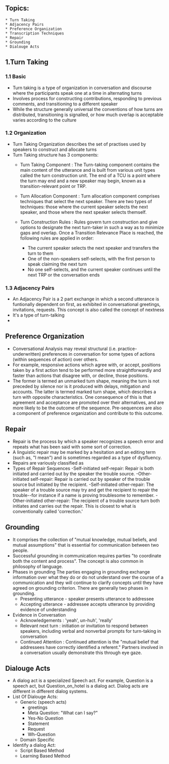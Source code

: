 ## Topics:
	* Turn Taking
	* Adjacency Pairs
	* Preference Organization
	* Transcription Techniques
	* Repair
	* Grounding
	* Dialouge Acts



## 1.Turn Taking

### 1.1 Basic	
* Turn taking is a type of organization in conversation and discourse where the participants speak one at a time in alternating turns 
* Involves process for constructing contributions, responding to previous comments, and transitioning to a different speaker
* While the structure generally universal the conventions of how turns are distributed, transitioning is signalled, or how much overlap is acceptable varies according to the culture

### 1.2 Organization
* Turn Taking Organization describes the set of practises used by speakers to construct and allocate turns
* Turn Taking structure has 3 components:
	- Turn Taking Component : The Turn-taking component contains the main content of the utterance and is built from various unit types called the turn construction unit. The end of a TCU is a point where the turn may end and a new speaker may begin, known as a transition-relevant point or TRP.

	- Turn Allocation Component :  Turn allocation component comprises techniques that select the next speaker. There are two types of techniques: those where the current speaker selects the next speaker, and those where the next speaker selects themself.


	- Turn Construction Rules : Rules govern turn construction and give options to designate the next turn-taker in such a way as to minimize gaps and overlap. Once a Transition Relevance Place is reached, the following rules are applied in order:
		- The current speaker selects the next speaker and transfers the turn to them
		- One of the non-speakers self-selects, with the first person to speak claiming the next turn
		- No one self-selects, and the current speaker continues until the next TRP or the conversation ends

### 1.3 Adjacency Pairs
* An Adjacency Pair is a 2 part exchange in which a second utterance is funtionally dependent on first, as exhibited in conversational greetings, invitations, requests. This concept is also called the concept of nextness
* It's a type of turn-talking
* 

## Preference Organization
* Conversational Analysis may reveal structural (i.e. practice-underwritten) preferences in conversation for some types of actions (within sequences of action) over others.
* For example, responsive actions which agree with, or accept, positions taken by a first action tend to be performed more straightforwardly and faster than actions that disagree with, or decline, those positions.
* The former is termed an unmarked turn shape, meaning the turn is not preceded by silence nor is it produced with delays, mitigation and accounts. The latter is termed marked turn shape, which describes a turn with opposite characteristics. One consequence of this is that agreement and acceptance are promoted over their alternatives, and are more likely to be the outcome of the sequence. Pre-sequences are also a component of preference organization and contribute to this outcome.

## Repair
* Repair is the process by which a speaker recognizes a speech error and repeats what has been said with some sort of correction.  
* A linguistic repair may be marked by a hesitation and an editing term (such as, "I mean") and is sometimes regarded as a type of dysfluency.
* Repairs are variously classified as
* Types of Repair Sequences
	-Self-initiated self-repair: Repair is both initiated and carried out by the speaker  the trouble source.
	-Other-initiated self-repair: Repair is carried out by speaker of the trouble source but initiated by the recipient.
	-Self-initiated other-repair: The speaker of a trouble source may try and get the recipient to repair the trouble--for instance if a name is proving troublesome to remember.
	-Other-initiated other-repair: The recipient of a trouble source turn both initiates and carries out the repair. This is closest to what is conventionally called 'correction.'

## Grounding
*  It comprises the collection of "mutual knowledge, mutual beliefs, and mutual assumptions" that is essential for communication between two people.
* Successful grounding in communication requires parties "to coordinate both the content and process". The concept is also common in philosophy of language.
* Phases in grounding
	The parties engaging in grounding exchange information over what they do or do not understand over the course of a communication and they will continue to clarify concepts until they have agreed on grounding criterion. There are generally two phases in grounding.
	- Presenting utterance - speaker presents utterance to addressee
	- Accepting utterance - addressee accepts utterance by providing evidence of understanding
* Evidence in Conversation
	- Acknowledgements : 'yeah', un-huh', 'really'
	- Relevant next turn : initiation or invitation to respond between speakers, including verbal and nonverbal prompts for turn-taking in conversation 
	- Continued Attention : Continued attention is the "mutual belief that addressees have correctly identified a referent." Partners involved in a conversation usually demonstrate this through eye gaze.

## Dialouge Acts
* A dialog act is a specialized Speech act. For example, Question is a speech act, but Question_on_hotel is a dialog act. Dialog acts are different in different dialog systems. 
* List Of Dialouge Acts:
	- Generic (speech acts)
		- greetings
		- Meta Question: "What can I say?"
		- Yes-No Question
		- Statement
		- Request
		- Wh-Question
	- Domain Specific
* Identify a dialog Act:
	- Script Based Method
	- Learning Based Method

